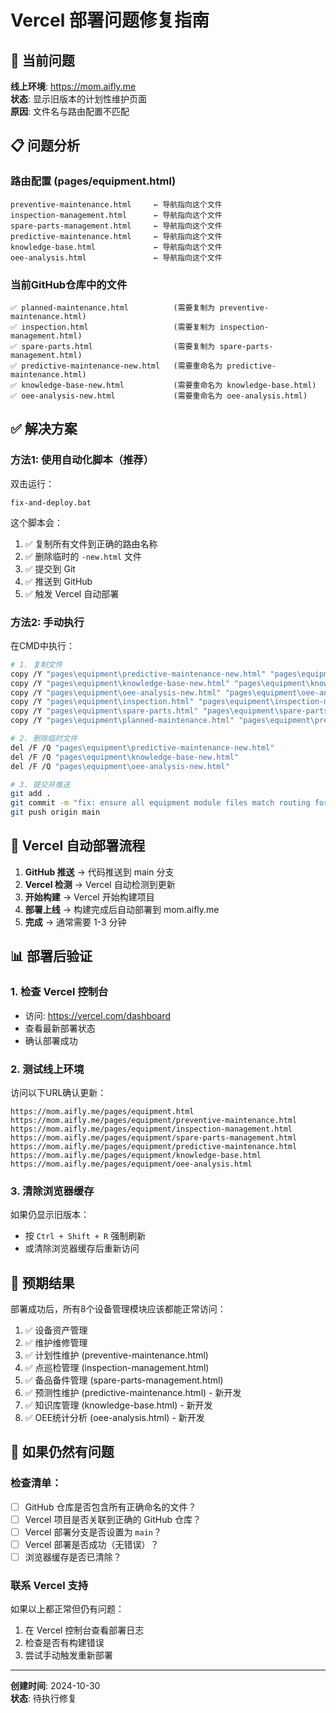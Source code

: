 # Vercel 部署问题修复指南

## 🔴 当前问题

**线上环境**: https://mom.aifly.me  
**状态**: 显示旧版本的计划性维护页面  
**原因**: 文件名与路由配置不匹配

## 📋 问题分析

### 路由配置 (pages/equipment.html)
```
preventive-maintenance.html     ← 导航指向这个文件
inspection-management.html      ← 导航指向这个文件
spare-parts-management.html     ← 导航指向这个文件
predictive-maintenance.html     ← 导航指向这个文件
knowledge-base.html             ← 导航指向这个文件
oee-analysis.html               ← 导航指向这个文件
```

### 当前GitHub仓库中的文件
```
✅ planned-maintenance.html          (需要复制为 preventive-maintenance.html)
✅ inspection.html                   (需要复制为 inspection-management.html)
✅ spare-parts.html                  (需要复制为 spare-parts-management.html)
✅ predictive-maintenance-new.html   (需要重命名为 predictive-maintenance.html)
✅ knowledge-base-new.html           (需要重命名为 knowledge-base.html)
✅ oee-analysis-new.html             (需要重命名为 oee-analysis.html)
```

## ✅ 解决方案

### 方法1: 使用自动化脚本（推荐）

双击运行：
```
fix-and-deploy.bat
```

这个脚本会：
1. ✅ 复制所有文件到正确的路由名称
2. ✅ 删除临时的 `-new.html` 文件
3. ✅ 提交到 Git
4. ✅ 推送到 GitHub
5. ✅ 触发 Vercel 自动部署

### 方法2: 手动执行

在CMD中执行：

```bash
# 1. 复制文件
copy /Y "pages\equipment\predictive-maintenance-new.html" "pages\equipment\predictive-maintenance.html"
copy /Y "pages\equipment\knowledge-base-new.html" "pages\equipment\knowledge-base.html"
copy /Y "pages\equipment\oee-analysis-new.html" "pages\equipment\oee-analysis.html"
copy /Y "pages\equipment\inspection.html" "pages\equipment\inspection-management.html"
copy /Y "pages\equipment\spare-parts.html" "pages\equipment\spare-parts-management.html"
copy /Y "pages\equipment\planned-maintenance.html" "pages\equipment\preventive-maintenance.html"

# 2. 删除临时文件
del /F /Q "pages\equipment\predictive-maintenance-new.html"
del /F /Q "pages\equipment\knowledge-base-new.html"
del /F /Q "pages\equipment\oee-analysis-new.html"

# 3. 提交并推送
git add .
git commit -m "fix: ensure all equipment module files match routing for Vercel"
git push origin main
```

## 🔄 Vercel 自动部署流程

1. **GitHub 推送** → 代码推送到 main 分支
2. **Vercel 检测** → Vercel 自动检测到更新
3. **开始构建** → Vercel 开始构建项目
4. **部署上线** → 构建完成后自动部署到 mom.aifly.me
5. **完成** → 通常需要 1-3 分钟

## 📊 部署后验证

### 1. 检查 Vercel 控制台
- 访问: https://vercel.com/dashboard
- 查看最新部署状态
- 确认部署成功

### 2. 测试线上环境
访问以下URL确认更新：

```
https://mom.aifly.me/pages/equipment.html
https://mom.aifly.me/pages/equipment/preventive-maintenance.html
https://mom.aifly.me/pages/equipment/inspection-management.html
https://mom.aifly.me/pages/equipment/spare-parts-management.html
https://mom.aifly.me/pages/equipment/predictive-maintenance.html
https://mom.aifly.me/pages/equipment/knowledge-base.html
https://mom.aifly.me/pages/equipment/oee-analysis.html
```

### 3. 清除浏览器缓存
如果仍显示旧版本：
- 按 `Ctrl + Shift + R` 强制刷新
- 或清除浏览器缓存后重新访问

## 🎯 预期结果

部署成功后，所有8个设备管理模块应该都能正常访问：

1. ✅ 设备资产管理
2. ✅ 维护维修管理
3. ✅ 计划性维护 (preventive-maintenance.html)
4. ✅ 点巡检管理 (inspection-management.html)
5. ✅ 备品备件管理 (spare-parts-management.html)
6. ✅ 预测性维护 (predictive-maintenance.html) - 新开发
7. ✅ 知识库管理 (knowledge-base.html) - 新开发
8. ✅ OEE统计分析 (oee-analysis.html) - 新开发

## 🚨 如果仍然有问题

### 检查清单：
- [ ] GitHub 仓库是否包含所有正确命名的文件？
- [ ] Vercel 项目是否关联到正确的 GitHub 仓库？
- [ ] Vercel 部署分支是否设置为 `main`？
- [ ] Vercel 部署是否成功（无错误）？
- [ ] 浏览器缓存是否已清除？

### 联系 Vercel 支持
如果以上都正常但仍有问题：
1. 在 Vercel 控制台查看部署日志
2. 检查是否有构建错误
3. 尝试手动触发重新部署

---

**创建时间**: 2024-10-30  
**状态**: 待执行修复
